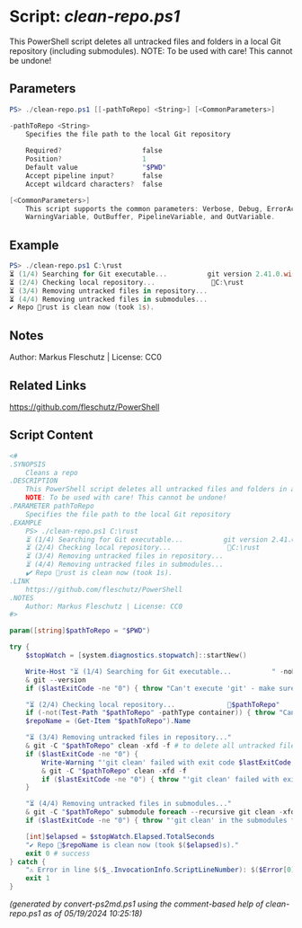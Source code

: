 Script: *clean-repo.ps1*
========================

This PowerShell script deletes all untracked files and folders in a local Git repository (including submodules).
NOTE: To be used with care! This cannot be undone!

Parameters
----------
```powershell
PS> ./clean-repo.ps1 [[-pathToRepo] <String>] [<CommonParameters>]

-pathToRepo <String>
    Specifies the file path to the local Git repository
    
    Required?                    false
    Position?                    1
    Default value                "$PWD"
    Accept pipeline input?       false
    Accept wildcard characters?  false

[<CommonParameters>]
    This script supports the common parameters: Verbose, Debug, ErrorAction, ErrorVariable, WarningAction, 
    WarningVariable, OutBuffer, PipelineVariable, and OutVariable.
```

Example
-------
```powershell
PS> ./clean-repo.ps1 C:\rust
⏳ (1/4) Searching for Git executable...          git version 2.41.0.windows.3
⏳ (2/4) Checking local repository...        	  📂C:\rust
⏳ (3/4) Removing untracked files in repository...
⏳ (4/4) Removing untracked files in submodules...
✔️ Repo 📂rust is clean now (took 1s).

```

Notes
-----
Author: Markus Fleschutz | License: CC0

Related Links
-------------
https://github.com/fleschutz/PowerShell

Script Content
--------------
```powershell
<#
.SYNOPSIS
	Cleans a repo
.DESCRIPTION
	This PowerShell script deletes all untracked files and folders in a local Git repository (including submodules).
	NOTE: To be used with care! This cannot be undone!
.PARAMETER pathToRepo
	Specifies the file path to the local Git repository
.EXAMPLE
	PS> ./clean-repo.ps1 C:\rust
	⏳ (1/4) Searching for Git executable...          git version 2.41.0.windows.3
	⏳ (2/4) Checking local repository...        	  📂C:\rust
	⏳ (3/4) Removing untracked files in repository...
	⏳ (4/4) Removing untracked files in submodules...
	✔️ Repo 📂rust is clean now (took 1s).
.LINK
	https://github.com/fleschutz/PowerShell
.NOTES
	Author: Markus Fleschutz | License: CC0
#>

param([string]$pathToRepo = "$PWD")

try {
	$stopWatch = [system.diagnostics.stopwatch]::startNew()

	Write-Host "⏳ (1/4) Searching for Git executable...          " -noNewline
	& git --version
	if ($lastExitCode -ne "0") { throw "Can't execute 'git' - make sure Git is installed and available" }

	"⏳ (2/4) Checking local repository...             📂$pathToRepo"
	if (-not(Test-Path "$pathToRepo" -pathType container)) { throw "Can't access repo folder '$pathToRepo' - maybe a typo or missing folder permissions?" }
	$repoName = (Get-Item "$pathToRepo").Name

	"⏳ (3/4) Removing untracked files in repository..."
	& git -C "$pathToRepo" clean -xfd -f # to delete all untracked files in the main repo
	if ($lastExitCode -ne "0") {
		Write-Warning "'git clean' failed with exit code $lastExitCode, retrying once..."
		& git -C "$pathToRepo" clean -xfd -f 
		if ($lastExitCode -ne "0") { throw "'git clean' failed with exit code $lastExitCode" }
	}

	"⏳ (4/4) Removing untracked files in submodules..."
	& git -C "$pathToRepo" submodule foreach --recursive git clean -xfd -f # to delete all untracked files in the submodules
	if ($lastExitCode -ne "0") { throw "'git clean' in the submodules failed with exit code $lastExitCode" }

	[int]$elapsed = $stopWatch.Elapsed.TotalSeconds
	"✔️ Repo 📂$repoName is clean now (took $($elapsed)s)."
	exit 0 # success
} catch {
	"⚠️ Error in line $($_.InvocationInfo.ScriptLineNumber): $($Error[0])"
	exit 1
}
```

*(generated by convert-ps2md.ps1 using the comment-based help of clean-repo.ps1 as of 05/19/2024 10:25:18)*
